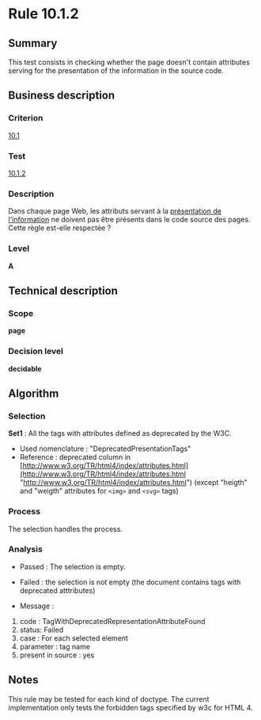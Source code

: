 # Rule 10.1.2
## Summary

This test consists in checking whether the page doesn't contain
attributes serving for the presentation of the information in the source
code.

## Business description

### Criterion

[10.1](http://references.modernisation.gouv.fr/referentiel-technique-0#crit-10-1)

### Test

[10.1.2](http://references.modernisation.gouv.fr/referentiel-technique-0#test-10-1-2)

### Description

Dans chaque page Web, les attributs servant &agrave; la <a href="http://references.modernisation.gouv.fr/referentiel-technique-0#mPresInfo">pr&eacute;sentation de l'information</a> ne doivent pas &ecirc;tre pr&eacute;sents dans le code source des pages. Cette r&egrave;gle est-elle respect&eacute;e ?

### Level

**A**

## Technical description

### Scope

**page**

### Decision level

**decidable**

## Algorithm

### Selection

**Set1** : All the tags with attributes defined as deprecated by the W3C.

-   Used nomenclature : "DeprecatedPresentationTags"
-   Reference : deprecated column in
    [http://www.w3.org/TR/html4/index/attributes.html](http://www.w3.org/TR/html4/index/attributes.html "http://www.w3.org/TR/html4/index/attributes.html")
    (except "heigth" and "weigth" attributes for `<img>` and `<svg>` tags)

### Process

The selection handles the process.

### Analysis

-   Passed : The selection is empty.

-   Failed : the selection is not empty (the document contains tags with
    deprecated atttributes)

-   Message :

1.  code : TagWithDeprecatedRepresentationAttributeFound
2.  status: Failed
3.  case : For each selected element
4.  parameter : tag name
5.  present in source : yes

## Notes

This rule may be tested for each kind of doctype. The current
implementation only tests the forbidden tags specified by w3c for HTML
4.
